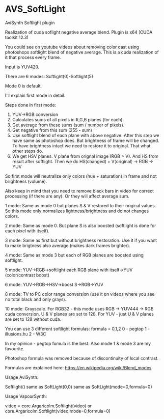 # AVS_SoftLight
AviSynth Softlight plugin

Realization of cuda soflight negative average blend.
Plugin is x64 (CUDA toolkit 12.3)

You could see on youtube videos about removing color cast using photoshops softlight blend of negative average. This is a cuda realization of it that process every frame.

Input is YUV420.

There are 6 modes:
Softlight(0)-Softlight(5)

Mode 0 is default.

I'll explain first mode in detail.

Steps done in first mode:
1. YUV->RGB conversion
2. Calculates sums of all pixels in R,G,B planes (for each).
3. Get average from these sums (sum / number of pixels).
4. Get negative from this sum (255 - sum)
5. Use softlight blend of each plane with above negative. After this step we have same as photoshop does. But brightness of frame will be changed. To have brightness intact we need to restore it to original. That what other steps do.
6. We get HSV planes. V plane from orignal image (RGB > V). And HS from result after softlight. Then we do HS(changed) + V(original) -> RGB -> YUV

So first mode will neutralize only colors (hue + saturation) in frame and not brightness (volume).

Also keep in mind that you need to remove black bars in video for correct processing (if there are any). Or they will affect average sum.

1 mode:
Same as mode 0 but planes S & V restored to their original values. So this mode only normalizes lightness/brightness and do not changes colors.

2 mode:
Same as mode 0. But plane S is also boosted (softlight is done for each pixel with itself).

3 mode:
Same as first but without brightness restoration. Use it if you want to make brigtness also average (makes dark frames brighter).

4 mode:
Same as mode 3 but each of RGB planes are boosted using softlight.

5 mode:
YUV->RGB->softlight each RGB plane with itself->YUV (color/contrast boost)

6 mode:
YUV->RGB->HSV->boost S->RGB->YUV

8 mode:
TV to PC color range conversion (use it on videos where you see no total black and only grays).

10 mode:
Grayscale.
For RGB32 - this mode uses RGB -> YUV444 -> RGB cuda conversion. U & V planes are set to 128.
For YUV - just U & V planes are set to 128 without cuda.

You can use 3 different softlight formulas:
formula = 0,1,2
0 - pegtop
1 - illusions.hu
2 - W3C

In my opinion - pegtop fomula is the best.
Also mode 1 & mode 3 are my favourite.

Photoshop formula was removed because of discontinuity of local contrast.

Formulas are explained here: https://en.wikipedia.org/wiki/Blend_modes

Usage AviSynth:

Softlight() same as SoftLight(0,0) same as SoftLight(mode=0,formula=0)

Usage VapourSynth:

video = core.Argaricolm.Softlight(video) or core.Argaricolm.Softlight(video,mode=0,formula=0)